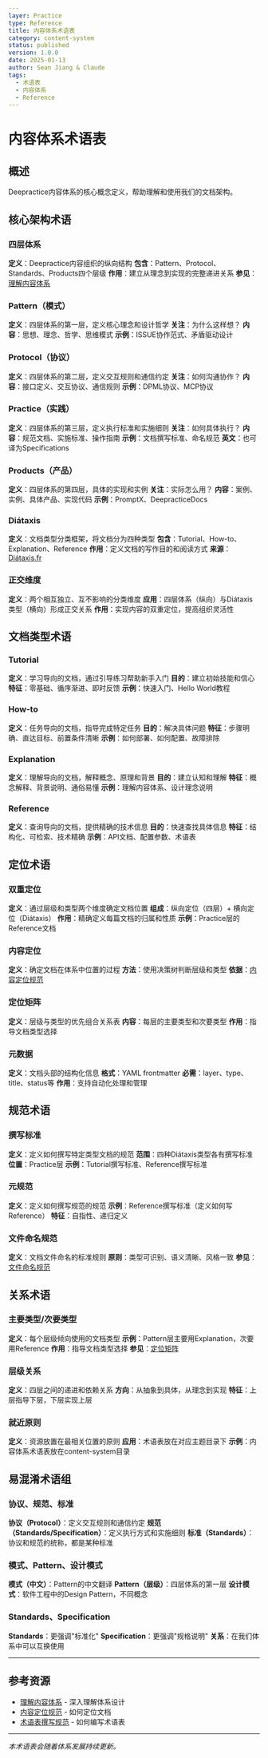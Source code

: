 ```yaml
---
layer: Practice
type: Reference
title: 内容体系术语表
category: content-system
status: published
version: 1.0.0
date: 2025-01-13
author: Sean Jiang & Claude
tags:
  - 术语表
  - 内容体系
  - Reference
---
```


# 内容体系术语表

## 概述

Deepractice内容体系的核心概念定义，帮助理解和使用我们的文档架构。

## 核心架构术语

### 四层体系
**定义**：Deepractice内容组织的纵向结构
**包含**：Pattern、Protocol、Standards、Products四个层级
**作用**：建立从理念到实现的完整递进关系
**参见**：[理解内容体系](/zh/patterns/content-system/understanding-content-system)

### Pattern（模式）
**定义**：四层体系的第一层，定义核心理念和设计哲学
**关注**：为什么这样想？
**内容**：思想、理念、哲学、思维模式
**示例**：ISSUE协作范式、矛盾驱动设计

### Protocol（协议）
**定义**：四层体系的第二层，定义交互规则和通信约定
**关注**：如何沟通协作？
**内容**：接口定义、交互协议、通信规则
**示例**：DPML协议、MCP协议

### Practice（实践）
**定义**：四层体系的第三层，定义执行标准和实施细则
**关注**：如何具体执行？
**内容**：规范文档、实施标准、操作指南
**示例**：文档撰写标准、命名规范
**英文**：也可译为Specifications

### Products（产品）
**定义**：四层体系的第四层，具体的实现和实例
**关注**：实际怎么用？
**内容**：案例、实例、具体产品、实现代码
**示例**：PromptX、DeepracticeDocs

### Diátaxis
**定义**：文档类型分类框架，将文档分为四种类型
**包含**：Tutorial、How-to、Explanation、Reference
**作用**：定义文档的写作目的和阅读方式
**来源**：[Diátaxis.fr](https://diataxis.fr)

### 正交维度
**定义**：两个相互独立、互不影响的分类维度
**应用**：四层体系（纵向）与Diátaxis类型（横向）形成正交关系
**作用**：实现内容的双重定位，提高组织灵活性

## 文档类型术语

### Tutorial
**定义**：学习导向的文档，通过引导练习帮助新手入门
**目的**：建立初始技能和信心
**特征**：零基础、循序渐进、即时反馈
**示例**：快速入门、Hello World教程

### How-to
**定义**：任务导向的文档，指导完成特定任务
**目的**：解决具体问题
**特征**：步骤明确、直达目标、前置条件清晰
**示例**：如何部署、如何配置、故障排除

### Explanation
**定义**：理解导向的文档，解释概念、原理和背景
**目的**：建立认知和理解
**特征**：概念解释、背景说明、通俗易懂
**示例**：理解内容体系、设计理念说明

### Reference
**定义**：查询导向的文档，提供精确的技术信息
**目的**：快速查找具体信息
**特征**：结构化、可检索、技术精确
**示例**：API文档、配置参数、术语表

## 定位术语

### 双重定位
**定义**：通过层级和类型两个维度确定文档位置
**组成**：纵向定位（四层）+ 横向定位（Diátaxis）
**作用**：精确定义每篇文档的归属和性质
**示例**：Practice层的Reference文档

### 内容定位
**定义**：确定文档在体系中位置的过程
**方法**：使用决策树判断层级和类型
**依据**：[内容定位规范](./content-positioning-standard.md)

### 定位矩阵
**定义**：层级与类型的优先组合关系表
**内容**：每层的主要类型和次要类型
**作用**：指导文档类型选择

### 元数据
**定义**：文档头部的结构化信息
**格式**：YAML frontmatter
**必需**：layer、type、title、status等
**作用**：支持自动化处理和管理

## 规范术语

### 撰写标准
**定义**：定义如何撰写特定类型文档的规范
**范围**：四种Diátaxis类型各有撰写标准
**位置**：Practice层
**示例**：Tutorial撰写标准、Reference撰写标准

### 元规范
**定义**：定义如何撰写规范的规范
**示例**：Reference撰写标准（定义如何写Reference）
**特征**：自指性、递归定义

### 文件命名规范
**定义**：文档文件命名的标准规则
**原则**：类型可识别、语义清晰、风格一致
**参见**：[文件命名规范](./file-naming-convention.md)

## 关系术语

### 主要类型/次要类型
**定义**：每个层级倾向使用的文档类型
**示例**：Pattern层主要用Explanation，次要用Reference
**作用**：指导文档类型选择
**参见**：[定位矩阵](#定位矩阵)

### 层级关系
**定义**：四层之间的递进和依赖关系
**方向**：从抽象到具体，从理念到实现
**特征**：上层指导下层，下层实现上层

### 就近原则
**定义**：资源放置在最相关位置的原则
**应用**：术语表放在对应主题目录下
**示例**：内容体系术语表放在content-system目录

## 易混淆术语组

### 协议、规范、标准
**协议（Protocol）**：定义交互规则和通信约定
**规范（Standards/Specification）**：定义执行方式和实施细则
**标准（Standards）**：协议和规范的统称，都是某种标准

### 模式、Pattern、设计模式
**模式（中文）**：Pattern的中文翻译
**Pattern（层级）**：四层体系的第一层
**设计模式**：软件工程中的Design Pattern，不同概念

### Standards、Specification
**Standards**：更强调"标准化"
**Specification**：更强调"规格说明"
**关系**：在我们体系中可以互换使用

---

## 参考资源

- [理解内容体系](/zh/patterns/content-system/understanding-content-system) - 深入理解体系设计
- [内容定位规范](./content-positioning-standard.md) - 如何定位文档
- [术语表撰写规范](./glossary-writing-standard.md) - 如何编写术语表

---

*本术语表会随着体系发展持续更新。*